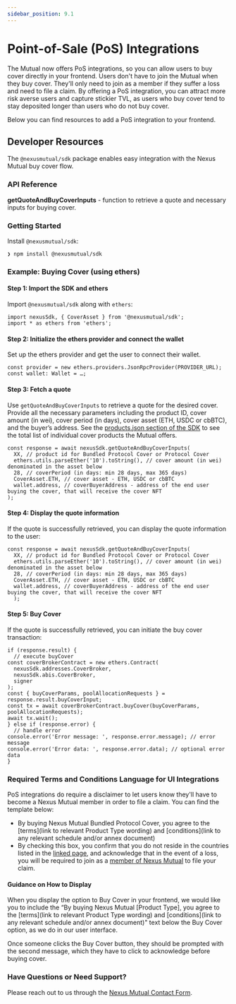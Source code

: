 ```yaml
---
sidebar_position: 9.1
---
```


# Point-of-Sale (PoS) Integrations

The Mutual now offers PoS integrations, so you can allow users to buy cover directly in your frontend. Users don't have to join the Mutual when they buy cover. They'll only need to join as a member if they suffer a loss and need to file a claim. By offering a PoS integration, you can attract more risk averse users and capture stickier TVL, as users who buy cover tend to stay deposited longer than users who do not buy cover.

Below you can find resources to add a PoS integration to your frontend. 

## Developer Resources

The `@nexusmutual/sdk` package enables easy integration with the Nexus Mutual buy cover flow.

### API Reference

**getQuoteAndBuyCoverInputs** - function to retrieve a quote and necessary inputs for buying cover.

### Getting Started

Install `@nexusmutual/sdk`:

    ❯ npm install @nexusmutual/sdk

### Example: Buying Cover (using ethers)

#### Step 1: Import the SDK and ethers

Import `@nexusmutual/sdk` along with `ethers`:

    import nexusSdk, { CoverAsset } from '@nexusmutual/sdk';
    import * as ethers from 'ethers';

#### Step 2: Initialize the ethers provider and connect the wallet

Set up the ethers provider and get the user to connect their wallet.

    const provider = new ethers.providers.JsonRpcProvider(PROVIDER_URL);
    const wallet: Wallet = …;

#### Step 3: Fetch a quote

Use `getQuoteAndBuyCoverInputs` to retrieve a quote for the desired cover. Provide all the necessary parameters including the product ID, cover amount (in wei), cover period (in days), cover asset (ETH, USDC or cbBTC), and the buyer’s address. See the [products.json section of the SDK](https://sdk.nexusmutual.io/data/products.json) to see the total list of individual cover products the Mutual offers.

```
const response = await nexusSdk.getQuoteAndBuyCoverInputs(
  XX, // product id for Bundled Protocol Cover or Protocol Cover
  ethers.utils.parseEther('10').toString(), // cover amount (in wei) denominated in the asset below
  28, // coverPeriod (in days: min 28 days, max 365 days)
  CoverAsset.ETH, // cover asset - ETH, USDC or cbBTC
  wallet.address, // coverBuyerAddress - address of the end user buying the cover, that will receive the cover NFT
);
```

#### Step 4: Display the quote information

If the quote is successfully retrieved, you can display the quote information to the user:

```
const response = await nexusSdk.getQuoteAndBuyCoverInputs(
  XX, // product id for Bundled Protocol Cover or Protocol Cover
  ethers.utils.parseEther('10').toString(), // cover amount (in wei) denominated in the asset below
  28, // coverPeriod (in days: min 28 days, max 365 days)
  CoverAsset.ETH, // cover asset - ETH, USDC or cbBTC
  wallet.address, // coverBuyerAddress - address of the end user buying the cover, that will receive the cover NFT
  );
```

#### Step 5: Buy Cover

If the quote is successfully retrieved, you can initiate the buy cover transaction:

```
if (response.result) {
  // execute buyCover
const coverBrokerContract = new ethers.Contract(
  nexusSdk.addresses.CoverBroker,
  nexusSdk.abis.CoverBroker,
  signer
);
const { buyCoverParams, poolAllocationRequests } = response.result.buyCoverInput;
const tx = await coverBrokerContract.buyCover(buyCoverParams, poolAllocationRequests);
await tx.wait();
} else if (response.error) {
  // handle error
console.error('Error message: ', response.error.message); // error message
console.error('Error data: ', response.error.data); // optional error data
}
```
### Required Terms and Conditions Language for UI Integrations

PoS integrations do require a disclaimer to let users know they'll have to become a Nexus Mutual member in order to file a claim. You can find the template below:

* By buying Nexus Mutual Bundled Protocol Cover, you agree to the [terms](link to relevant Product Type wording) and [conditions](link to any relevant schedule and/or annex document)
* By checking this box, you confirm that you do not reside in the countries listed in the [linked page](https://docs.nexusmutual.io/overview/membership/#kyc-requirements), and acknowledge that in the event of a loss, you will be required to join as a [member of Nexus Mutual](https://app.nexusmutual.io/membership) to file your claim.

#### Guidance on How to Display

When you display the option to Buy Cover in your frontend, we would like you to include the “By buying Nexus Mutual [Product Type], you agree to the [terms](link to relevant Product Type wording) and [conditions](link to any relevant schedule and/or annex document)" text below the Buy Cover option, as we do in our user interface.

Once someone clicks the Buy Cover button, they should be prompted with the second message, which they have to click to acknowledge before buying cover.

### Have Questions or Need Support?

Please reach out to us through the [Nexus Mutual Contact Form](https://nexusmutual.io/contact).
